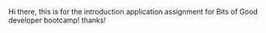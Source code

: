 Hi there, this is for the introduction application assignment for Bits of Good developer bootcamp! thanks!
